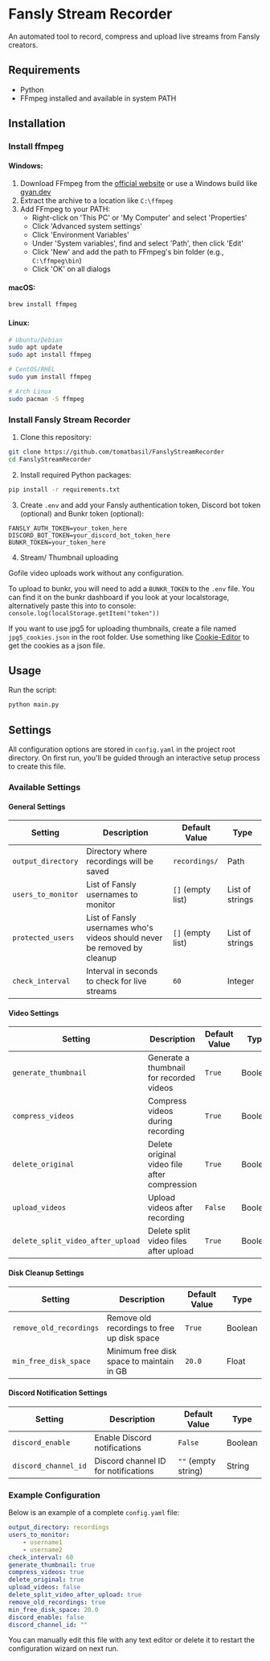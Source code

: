 # Fansly Stream Recorder

An automated tool to record, compress and upload live streams from Fansly creators.

## Requirements

-   Python
-   FFmpeg installed and available in system PATH

## Installation

### Install ffmpeg

#### Windows:

1. Download FFmpeg from the [official website](https://ffmpeg.org/download.html#build-windows) or use a Windows build like [gyan.dev](https://www.gyan.dev/ffmpeg/builds/)
2. Extract the archive to a location like `C:\ffmpeg`
3. Add FFmpeg to your PATH:
    - Right-click on 'This PC' or 'My Computer' and select 'Properties'
    - Click 'Advanced system settings'
    - Click 'Environment Variables'
    - Under 'System variables', find and select 'Path', then click 'Edit'
    - Click 'New' and add the path to FFmpeg's bin folder (e.g., `C:\ffmpeg\bin`)
    - Click 'OK' on all dialogs

#### macOS:

```bash
brew install ffmpeg
```

#### Linux:

```bash
# Ubuntu/Debian
sudo apt update
sudo apt install ffmpeg

# CentOS/RHEL
sudo yum install ffmpeg

# Arch Linux
sudo pacman -S ffmpeg
```

### Install Fansly Stream Recorder

1. Clone this repository:

```bash
git clone https://github.com/tomatbasil/FanslyStreamRecorder
cd FanslyStreamRecorder
```

2. Install required Python packages:

```bash
pip install -r requirements.txt
```

3. Create `.env` and add your Fansly authentication token, Discord bot token (optional) and Bunkr token (optional):

```env
FANSLY_AUTH_TOKEN=your_token_here
DISCORD_BOT_TOKEN=your_discord_bot_token_here
BUNKR_TOKEN=your_token_here
```

4. Stream/ Thumbnail uploading

Gofile video uploads work without any configuration.

To upload to bunkr, you will need to add a `BUNKR_TOKEN` to the `.env` file. You can find it on the bunkr dashboard if you look at your localstorage, alternatively paste this into to console: `console.log(localStorage.getItem("token"))`

If you want to use jpg5 for uploading thumbnails, create a file named `jpg5_cookies.json` in the root folder. Use something like [Cookie-Editor](https://github.com/Moustachauve/cookie-editor) to get the cookies as a json file.

## Usage

Run the script:

```bash
python main.py
```

## Settings

All configuration options are stored in `config.yaml` in the project root directory. On first run, you'll be guided through an interactive setup process to create this file.

### Available Settings

#### General Settings

| Setting            | Description                                                              | Default Value     | Type            |
| ------------------ | ------------------------------------------------------------------------ | ----------------- | --------------- |
| `output_directory` | Directory where recordings will be saved                                 | `recordings/`     | Path            |
| `users_to_monitor` | List of Fansly usernames to monitor                                      | `[]` (empty list) | List of strings |
| `protected_users`  | List of Fansly usernames who's videos should never be removed by cleanup | `[]` (empty list) | List of strings |
| `check_interval`   | Interval in seconds to check for live streams                            | `60`              | Integer         |

#### Video Settings

| Setting                           | Description                                  | Default Value | Type    |
| --------------------------------- | -------------------------------------------- | ------------- | ------- |
| `generate_thumbnail`              | Generate a thumbnail for recorded videos     | `True`        | Boolean |
| `compress_videos`                 | Compress videos during recording             | `True`        | Boolean |
| `delete_original`                 | Delete original video file after compression | `True`        | Boolean |
| `upload_videos`                   | Upload videos after recording                | `False`       | Boolean |
| `delete_split_video_after_upload` | Delete split video files after upload        | `True`        | Boolean |

#### Disk Cleanup Settings

| Setting                 | Description                                 | Default Value | Type    |
| ----------------------- | ------------------------------------------- | ------------- | ------- |
| `remove_old_recordings` | Remove old recordings to free up disk space | `True`        | Boolean |
| `min_free_disk_space`   | Minimum free disk space to maintain in GB   | `20.0`        | Float   |

#### Discord Notification Settings

| Setting              | Description                          | Default Value       | Type    |
| -------------------- | ------------------------------------ | ------------------- | ------- |
| `discord_enable`     | Enable Discord notifications         | `False`             | Boolean |
| `discord_channel_id` | Discord channel ID for notifications | `""` (empty string) | String  |

### Example Configuration

Below is an example of a complete `config.yaml` file:

```yaml
output_directory: recordings
users_to_monitor:
    - username1
    - username2
check_interval: 60
generate_thumbnail: true
compress_videos: true
delete_original: true
upload_videos: false
delete_split_video_after_upload: true
remove_old_recordings: true
min_free_disk_space: 20.0
discord_enable: false
discord_channel_id: ""
```

You can manually edit this file with any text editor or delete it to restart the configuration wizard on next run.
